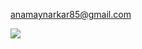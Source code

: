 anamaynarkar85@gmail.com
<!--<p align="center"> -->
  <img src="https://github.com/user-attachments/assets/7bddea25-dbe1-4327-91f3-8e323689742c" >
<!-- </p> -->
